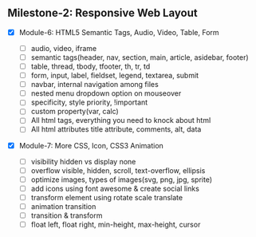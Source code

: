 ## Milestone-2: Responsive Web Layout

- [x] Module-6: HTML5 Semantic Tags, Audio, Video, Table, Form

  - [ ] audio, video, iframe
  - [ ] semantic tags(header, nav, section, main, article, asidebar, footer)
  - [ ] table, thread, tbody, tfooter, th, tr, td
  - [ ] form, input, label, fieldset, legend, textarea, submit
  - [ ] navbar, internal navigation among files
  - [ ] nested menu dropdown option on mouseover
  - [ ] specificity, style priority, !important
  - [ ] custom property(var, calc)
  - [ ] All html tags, everything you need to knock about html
  - [ ] All html attributes title attribute, comments, alt, data
        <br>

- [x] Module-7: More CSS, Icon, CSS3 Animation
  - [ ] visibility hidden vs display none
  - [ ] overflow visible, hidden, scroll, text-overflow, ellipsis
  - [ ] optimize images, types of images(svg, png, jpg, sprite)
  - [ ] add icons using font awesome & create social links
  - [ ] transform element using rotate scale translate
  - [ ] animation transition
  - [ ] transition & transform
  - [ ] float left, float right, min-height, max-height, cursor
        <br>
